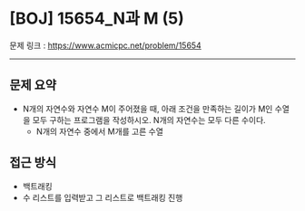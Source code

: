 # [BOJ] 15654_N과 M (5)

문제 링크 : https://www.acmicpc.net/problem/15654

--------------
## 문제 요약
  - N개의 자연수와 자연수 M이 주어졌을 때, 아래 조건을 만족하는 길이가 M인 수열을 모두 구하는 프로그램을 작성하시오. N개의 자연수는 모두 다른 수이다.
    - N개의 자연수 중에서 M개를 고른 수열

## 접근 방식
  - 백트래킹
  - 수 리스트를 입력받고 그 리스트로 백트래킹 진행
